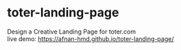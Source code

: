 # toter-landing-page
Design a Creative Landing Page for toter.com \
live demo: https://afnan-hmd.github.io/toter-landing-page/
